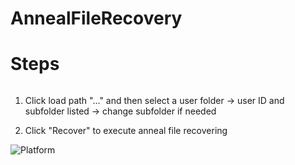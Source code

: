 # AnnealFileRecovery <h1>

# Steps<h6>
1. Click load path "..." and then select a user folder
→ user ID and subfolder listed
→ change subfolder if needed

2. Click "Recover" to execute anneal file recovering

![Platform](https://github.com/s20041205/AnnealFileRecovery/blob/master/Debug/img/overview.png)

